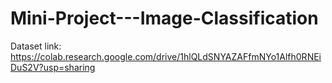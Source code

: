 # Mini-Project---Image-Classification


Dataset link: https://colab.research.google.com/drive/1hlQLdSNYAZAFfmNYo1Alfh0RNEiDuS2V?usp=sharing
